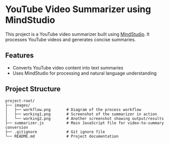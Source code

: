 # YouTube Video Summarizer using MindStudio

This project is a YouTube video summarizer built using [MindStudio]([https://mindstudio.example.com](https://www.mindstudio.ai/)). It processes YouTube videos and generates concise summaries.

## Features

- Converts YouTube video content into text summaries
- Uses MindStudio for processing and natural language understanding

## Project Structure

```
project-root/
├── images/
│   ├── workflow.png       # Diagram of the process workflow
│   ├── working1.png       # Screenshot of the summarizer in action
│   └── working2.png       # Another screenshot showing output/results
├── summarizer.js          # Main JavaScript file for video-to-summary conversion
├── .gitignore             # Git ignore file
└── README.md              # Project documentation
```
